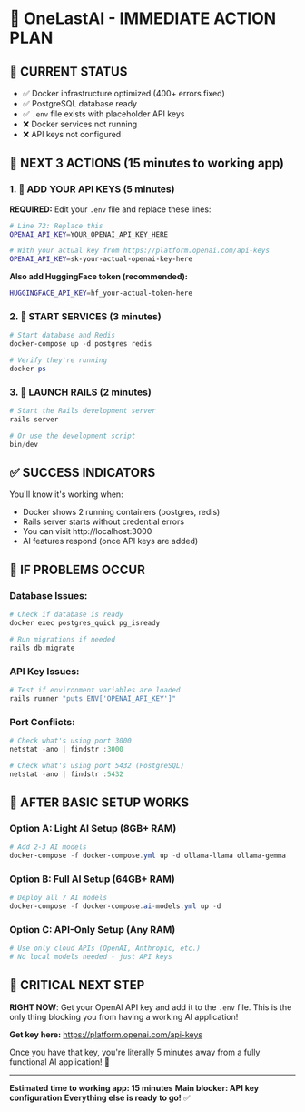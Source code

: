 # 🎯 OneLastAI - IMMEDIATE ACTION PLAN

## 📍 **CURRENT STATUS**
- ✅ Docker infrastructure optimized (400+ errors fixed)
- ✅ PostgreSQL database ready
- ✅ `.env` file exists with placeholder API keys
- ❌ Docker services not running
- ❌ API keys not configured

## 🚀 **NEXT 3 ACTIONS (15 minutes to working app)**

### 1. 🔑 **ADD YOUR API KEYS** (5 minutes)

**REQUIRED:** Edit your `.env` file and replace these lines:

```bash
# Line 72: Replace this
OPENAI_API_KEY=YOUR_OPENAI_API_KEY_HERE

# With your actual key from https://platform.openai.com/api-keys
OPENAI_API_KEY=sk-your-actual-openai-key-here
```

**Also add HuggingFace token (recommended):**
```bash
HUGGINGFACE_API_KEY=hf_your-actual-token-here
```

### 2. 🐳 **START SERVICES** (3 minutes)

```powershell
# Start database and Redis
docker-compose up -d postgres redis

# Verify they're running
docker ps
```

### 3. 🚀 **LAUNCH RAILS** (2 minutes)

```powershell
# Start the Rails development server
rails server

# Or use the development script
bin/dev
```

## ✅ **SUCCESS INDICATORS**

You'll know it's working when:
- Docker shows 2 running containers (postgres, redis)
- Rails server starts without credential errors
- You can visit http://localhost:3000
- AI features respond (once API keys are added)

## 🔧 **IF PROBLEMS OCCUR**

### Database Issues:
```powershell
# Check if database is ready
docker exec postgres_quick pg_isready

# Run migrations if needed
rails db:migrate
```

### API Key Issues:
```powershell
# Test if environment variables are loaded
rails runner "puts ENV['OPENAI_API_KEY']"
```

### Port Conflicts:
```powershell
# Check what's using port 3000
netstat -ano | findstr :3000

# Check what's using port 5432 (PostgreSQL)
netstat -ano | findstr :5432
```

## 🎯 **AFTER BASIC SETUP WORKS**

### Option A: Light AI Setup (8GB+ RAM)
```powershell
# Add 2-3 AI models
docker-compose -f docker-compose.yml up -d ollama-llama ollama-gemma
```

### Option B: Full AI Setup (64GB+ RAM)
```powershell
# Deploy all 7 AI models
docker-compose -f docker-compose.ai-models.yml up -d
```

### Option C: API-Only Setup (Any RAM)
```bash
# Use only cloud APIs (OpenAI, Anthropic, etc.)
# No local models needed - just API keys
```

## 🚨 **CRITICAL NEXT STEP**

**RIGHT NOW**: Get your OpenAI API key and add it to the `.env` file. This is the only thing blocking you from having a working AI application!

**Get key here:** https://platform.openai.com/api-keys

Once you have that key, you're literally 5 minutes away from a fully functional AI application! 🚀

---
**Estimated time to working app: 15 minutes**
**Main blocker: API key configuration**
**Everything else is ready to go!** ✅
